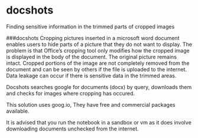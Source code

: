 # docshots
Finding sensitive information in the trimmed parts of cropped images 

###docshots
Cropping pictures inserted in a microsoft word document enables users to hide parts of a picture that they do not want to display. The problem is that Office’s cropping tool only modifies how the cropped image is displayed in the body of the document. The original picture remains intact. Cropped portions of the image are not completely removed from the document and can be seen by others if the file is uploaded to the internet. Data leakage can occur if there is sensitive data in the trimmed areas.

Docshots searches google for documents (docx) by query, downloads them and checks for images where cropping has occured.

This solution uses goog.io, They have free and commercial packages available.

It is advised that you run the notebook in a sandbox or vm as it does involve downloading documents unchecked from the internet.
